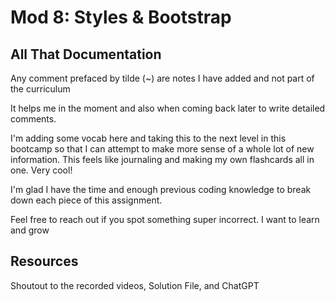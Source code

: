 # Mod 8: Styles & Bootstrap

## All That Documentation

Any comment prefaced by tilde (~) are notes I have added and not part of the curriculum

It helps me in the moment and also when coming back later to write detailed comments.

I'm adding some vocab here and taking this to the next level in this bootcamp so that I can attempt to make more sense of a whole lot of new information. This feels like journaling and making my own flashcards all in one. Very cool!

I'm glad I have the time and enough previous coding knowledge to break down each piece of this assignment.

Feel free to reach out if you spot something super incorrect. I want to learn and grow

## Resources

Shoutout to the recorded videos, Solution File, and ChatGPT
